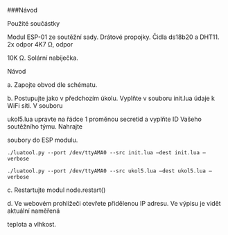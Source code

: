###Návod

Použité součástky

Modul ESP-01 ze soutěžní sady. Drátové propojky. Čidla ds18b20 a DHT11. 2x odpor 4K7 Ω, odpor 

10K Ω. Solární nabíječka.

Návod

a. Zapojte obvod dle schématu.

b. Postupujte jako v předchozím úkolu. Vyplňte v souboru init.lua údaje k WiFi síti. V souboru 

ukol5.lua upravte na řádce 1 proměnou secretid a vyplňte ID Vašeho soutěžního týmu. Nahrajte 

soubory do ESP modulu.
```
./luatool.py --port /dev/ttyAMA0 --src init.lua –dest init.lua –verbose

./luatool.py --port /dev/ttyAMA0 --src ukol5.lua –dest ukol5.lua –verbose
```
c. Restartujte modul node.restart()

d. Ve webovém prohlížeči otevřete přidělenou IP adresu. Ve výpisu je vidět aktuální naměřená 

teplota a vlhkost.

